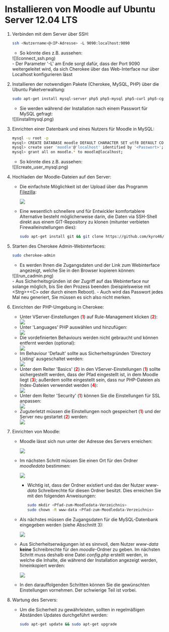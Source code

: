 <head>
<meta http-equiv="content-type" content="text/html;charset=utf-8" />
<link rel="stylesheet" type="text/css" href="markdown.css"></link>
</head>
<!-- build html via 'pandoc index_de.md -o index_de.html'-->

# Installieren von Moodle auf Ubuntu Server 12.04 LTS

1. Verbinden mit dem Server über SSH:

	```bash
	ssh <Nutzername>@<IP-Adresse> -L 9090:localhost:9090
	```
	
	- So könnte dies z.B. aussehen:
	<div>![](connect_ssh.png)</div>
	- Der Parameter '-L' am Ende sorgt dafür, dass der Port 9090 weitergeleitet wird, da sich Cherokee über das Web-Interface nur über Localhost konfigurieren lässt

2. Installieren der notwendigen Pakete (Cherokee, MySQL, PHP) über die Ubuntu Paketverwaltung:

	```bash
	sudo apt-get install mysql-server php5 php5-mysql php5-curl php5-cgi php5-xmlrpc php5-gd php5-intl cherokee
	```

	- Sie werden während der Installation nach einem Passwort für MySQL gefragt:
	<div>![](installmysql.png)</div>

3. Einrichten einer Datenbank und eines Nutzers für Moodle in MySQL:

	```bash
	mysql -u root -p
	mysql> CREATE DATABASE moodle DEFAULT CHARACTER SET utf8 DEFAULT COLLATE utf8_general_ci;
	mysql> create user 'moodle'@'localhost' identified by '<Passwort>';
	mysql> grant all on moodle.* to moodle@localhost;
	```

	- So könnte dies z.B. aussehen:
	<div>![](create_user_mysql.png)</div>

4. Hochladen der Moodle-Dateien auf den Server:

	- Die einfachste Möglichkeit ist der Upload über das Programm [Filezilla](http://filezilla-project.org/): <div>![](filezilla.png)</div>
	- Eine wesentlich schnellere und für Entwickler komfortablere Alternative besteht möglicherweise darin, die Daten via SSH-Shell direkt aus einem GIT-Repository zu klonen (mitunter verbieten Firewalleinstellungen dies):

		```bash
		sudo apt-get install git && git clone https://github.com/kyro46/elateXam.git
		```

5. Starten des Cherokee Admin-Webinterfaces:

	```bash
	sudo cherokee-admin
	```

	- Es werden Ihnen die Zugangsdaten und der Link zum Webinterface angezeigt, welche Sie in den Browser kopieren können:
	<div>![](run_cadmin.png)</div>
	- Aus Sicherheitsgründen ist der Zugriff auf das Webinterface nur solange möglich, bis Sie den Prozess beenden (beispielsweise mit &lt;Strg&gt;+&lt;C&gt; oder durch einem Reboot).
	- Auch wird das Passwort jedes Mal neu generiert, Sie müssen es sich also nicht merken.

6. Einrichten der PHP-Umgebung in Cherokee:
	- Unter VServer-Einstellungen (<strong style="color:red">1</strong>) auf Rule-Management klicken (<strong style="color:red">2</strong>): <div>![](cherokee1.png)</div>
	- Unter 'Languages' PHP auswählen und hinzufügen: <div>![](cherokee2.png)</div>
	- Die vordefinierten Behaviours werden nicht gebraucht und können entfernt werden (optional): <div>![](cherokee3.png)</div>
	- Im Behaviour 'Default' sollte aus Sicherheitsgründen 'Directory Listing' ausgeschaltet werden: <div>![](cherokee_directorylisting.png)</div>
	- Unter dem Reiter 'Basics' (<strong style="color:red">2</strong>) in den VServer-Einstellungen (<strong style="color:red">1</strong>) sollte sichergestellt werden, dass der Pfad eingestellt ist, in dem Moodle liegt (<strong style="color:red">3</strong>); außerdem sollte eingestellt sein, dass nur PHP-Dateien als Index-Dateien verwendet werden (<strong style="color:red">4</strong>): <div>![](cherokee4.png)</div>
	- Unter dem Reiter 'Security' (<strong style="color:red">1</strong>) können Sie die Einstellungen für SSL anpassen: <div>![](cherokee_ssl.png)</div>
	- Zuguterletzt müssen die Einstellungen noch gespeichert (<strong style="color:red">1</strong>) und der Server neu gestartet (<strong style="color:red">2</strong>) werden: <div>![](cherokee_save.png)</div>

7. Einrichten von Moodle:
	- Moodle lässt sich nun unter der Adresse des Servers erreichen: <div>![](moodle_step1.png)</div>
	- Im nächsten Schritt müssen Sie einen Ort für den Ordner *moodledata* bestimmen: <div>![](moodle_step2.png)</div>
		- Wichtig ist, dass der Ordner existiert und das der Nutzer *www-data* Schreibrechte für diesen Ordner besitzt. Dies erreichen Sie mit den folgenden Anweisungen:

			```bash
			sudo mkdir <Pfad-zum-Moodledata-Verzeichnis>
			sudo chown -R www-data <Pfad-zum-Moodledata-Verzeichnis>
			```

	- Als nächstes müssen die Zugangsdaten für die MySQL-Datenbank eingegeben werden (siehe Abschnitt 3): <div>![](moodle_step3.png)</div>
	- Aus Sicherheitserwägungen ist es sinnvoll, dem Nutzer *www-data* **keine** Schreibrechte für den *moodle*-Ordner zu geben. Im nächsten Schritt muss deshalb eine Datei *config.php* erstellt werden, in welche die Inhalte, die während der Installation angezeigt werden, hineinkopiert werden: <div>![](moodle_step4.png)</div>
	- In den darauffolgenden Schritten können Sie die gewünschten Einstellungen vornehmen. Der schwierige Teil ist vorbei.


8. Wartung des Servers:
	- Um die Sicherheit zu gewährleisten, sollten in regelmäßigen Abständen Updates durchgeführt werden:

		```bash
		sudo apt-get update && sudo apt-get upgrade
		```
